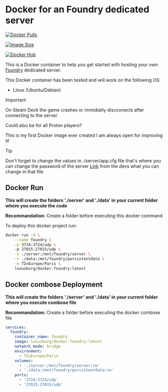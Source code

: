 # Docker for an Foundry dedicated server
[![Docker Pulls](https://img.shields.io/docker/pulls/luxusburg/docker-foundry)](https://hub.docker.com/r/luxusburg/docker-foundry)

[![Image Size](https://img.shields.io/docker/image-size/luxusburg/docker-foundry/latest)](https://hub.docker.com/r/luxusburg/docker-foundry/tags)

[![Docker Hub](https://img.shields.io/badge/Docker_Hub-foundry-blue?logo=docker)](https://hub.docker.com/r/luxusburg/docker-foundry)

This is a Docker container to help you get started with hosting your own [Foundry](https://www.paradoxinteractive.com/games/foundry/about) dedicated server.

This Docker container has been tested and will work on the following OS:

- Linux (Ubuntu/Debian)

> [!IMPORTANT]
> On Steam Deck the game crashes or immidiatly discconects after connecting to the server
>
>Could also be for all Proton players?

This is my first Docker image ever created I am always open for improving it! 

> [!TIP]
> Don't forget to change the values in ./server/app.cfg file that's where you can change the password of the server
> [Link](https://dedicated.foundry-game.com/) from the devs what you can change in that file

## Docker Run

**This will create the folders './server' and './data' in your current folder where you execute the code**

**Recommandation:**
Create a folder before executing this docker command

To deploy this docker project run:

```bash
docker run -d \
    --name foundry \
    -p 3724:3724/udp \    
    -p 27015:27015/udp \
    -v ./server:/mnt/foundry/server \
    -v ./data:/mnt/foundry/persistentdata \
    -e TZ=Europe/Paris \
    luxusburg/docker-foundry:latest
```

## Docker combose Deployment

**This will create the folders './server' and './data' in your current folder where you execute combose file**

**Recommandation:**
Create a folder before executing the docker combose file

```yml
services:
  foundry:
    container_name: foundry
    image: luxusburg/docker-foundry:latest
    network_mode: bridge
    environment:
      - TZ=Europe/Paris
    volumes:
      - './server:/mnt/foundry/server:rw'
      - './data:/mnt/foundry/persistentdata:rw'
    ports:
      - '3724:3724/udp'
      - '27015:27015/udp'
```
